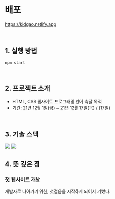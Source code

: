 # 배포
https://kidgao.netlify.app

<br/>

## 1. 실행 방법

```
npm start
```

<br/>

## 2. 프로젝트 소개

- HTML, CSS 웹사이트 프로그래밍 언어 숙달 목적
- 기간: 21년 12월 1일(금) ~ 21년 12월 17일(목) / (17일)

<br/>

## 3. 기술 스택

<img src="https://img.shields.io/badge/html5-E34F26?style=for-the-badge&logo=html5&logoColor=white">
<img src="https://img.shields.io/badge/css-1572B6?style=for-the-badge&logo=css3&logoColor=white"> 

<br/>

## 4. 뜻 깊은 점
### 첫 웹사이트 개발

개발자로 나아가기 위한, 첫걸음을 시작하게 되어서 기뻤다.

<br/>

